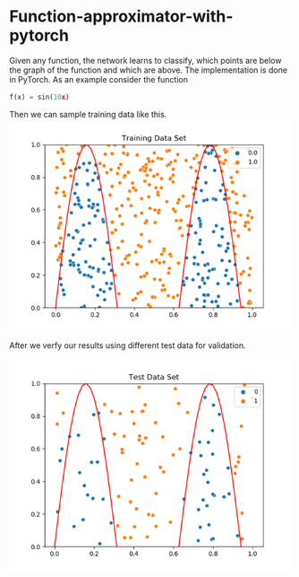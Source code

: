 # Function-approximator-with-pytorch
Given any function, the network learns to classify, which points are below the graph of the function and which are above. The implementation is done in PyTorch. As an example consider the function

```python
f(x) = sin(10x)
```
Then we can sample training data like this.
![Training data](Training_Data.png)

After we verfy our results using different test data for validation.

![Test data](Test_Data.png)
